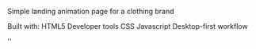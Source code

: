 Simple landing animation page for a clothing brand

Built with:
HTML5
Developer tools
CSS
Javascript
Desktop-first workflow



































































































































''
